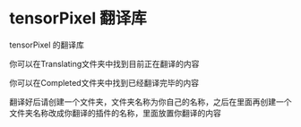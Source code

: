 # tensorPixel 翻译库
tensorPixel 的翻译库


你可以在Translating文件夹中找到目前正在翻译的内容

你可以在Completed文件夹中找到已经翻译完毕的内容

翻译好后请创建一个文件夹，文件夹名称为你自己的名称，之后在里面再创建一个文件夹名称改成你翻译的插件的名称，里面放置你翻译的内容
